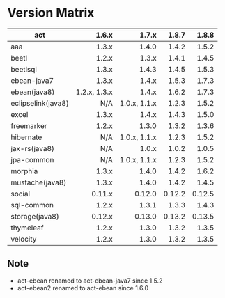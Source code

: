 # Version Matrix

| act                |        1.6.x |        1.7.x |       1.8.7 |       1.8.8 |
| ---                |        ----: |        ----: |       ----: |       ----: |
| aaa                |        1.3.x |        1.4.0 |       1.4.2 |       1.5.2 |
| beetl              |        1.2.x |        1.3.x |       1.4.1 |       1.4.5 |
| beetlsql           |        1.3.x |        1.4.3 |       1.4.5 |       1.5.3 |
| ebean-java7        |        1.3.x |        1.4.x |       1.5.3 |       1.7.3 |
| ebean(java8)       | 1.2.x, 1.3.x |        1.4.x |       1.6.2 |       1.7.3 |
| eclipselink(java8) |          N/A | 1.0.x, 1.1.x |       1.2.3 |       1.5.2 |
| excel              |        1.3.x |        1.4.x |       1.4.3 |       1.5.0 |
| freemarker         |        1.2.x |        1.3.0 |       1.3.2 |       1.3.6 |
| hibernate          |          N/A | 1.0.x, 1.1.x |       1.2.3 |       1.5.2 |
| jax-rs(java8)      |          N/A |        1.0.x |       1.0.2 |       1.0.5 |
| jpa-common         |          N/A | 1.0.x, 1.1.x |       1.2.3 |       1.5.2 |
| morphia            |        1.3.x |        1.4.0 |       1.4.2 |       1.6.2 |
| mustache(java8)    |        1.3.x |        1.4.0 |       1.4.2 |       1.4.5 |
| social             |       0.11.x |       0.12.0 |      0.12.2 |      0.12.5 |
| sql-common         |        1.2.x |        1.3.1 |       1.3.3 |       1.4.3 |
| storage(java8)     |       0.12.x |       0.13.0 |      0.13.2 |      0.13.5 |
| thymeleaf          |        1.2.x |        1.3.0 |       1.3.2 |       1.3.5 |
| velocity           |        1.2.x |        1.3.0 |       1.3.2 |       1.3.5 |

## Note

* act-ebean renamed to act-ebean-java7 since 1.5.2
* act-ebean2 renamed to act-ebean since 1.6.0
